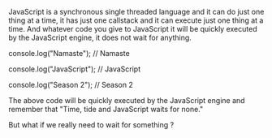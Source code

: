 JavaScript is a synchronous single threaded language and it can do just one thing at a time, it has just one callstack and it can execute just one thing at a time. And whatever code you give to JavaScript it will be quickly executed by the JavaScript engine, it does not wait for anything.

console.log("Namaste"); // Namaste

console.log("JavaScript"); // JavaScript

console.log("Season 2"); // Season 2

The above code will be quickly executed by the JavaScript engine and remember that "Time, tide and JavaScript waits for none."

But what if we really need to wait for something ? 
